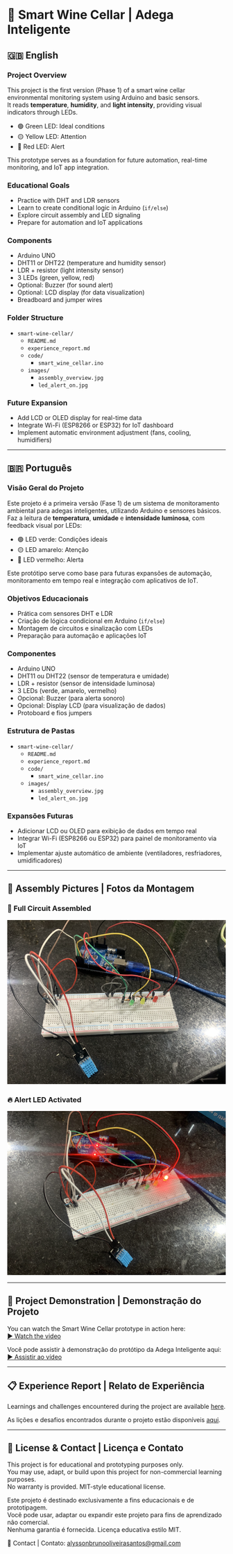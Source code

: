 # 🍷 Smart Wine Cellar | Adega Inteligente

## 🇬🇧 English

### Project Overview
This project is the first version (Phase 1) of a smart wine cellar environmental monitoring system using Arduino and basic sensors.  
It reads **temperature**, **humidity**, and **light intensity**, providing visual indicators through LEDs.

- 🟢 Green LED: Ideal conditions
- 🟡 Yellow LED: Attention
- 🔴 Red LED: Alert

This prototype serves as a foundation for future automation, real-time monitoring, and IoT app integration.

### Educational Goals
- Practice with DHT and LDR sensors
- Learn to create conditional logic in Arduino (`if/else`)
- Explore circuit assembly and LED signaling
- Prepare for automation and IoT applications

### Components
- Arduino UNO
- DHT11 or DHT22 (temperature and humidity sensor)
- LDR + resistor (light intensity sensor)
- 3 LEDs (green, yellow, red)
- Optional: Buzzer (for sound alert)
- Optional: LCD display (for data visualization)
- Breadboard and jumper wires

### Folder Structure
- `smart-wine-cellar/`
  - `README.md`
  - `experience_report.md`
  - `code/`
    - `smart_wine_cellar.ino` 
  - `images/`
    - `assembly_overview.jpg`
    - `led_alert_on.jpg`

### Future Expansion
- Add LCD or OLED display for real-time data
- Integrate Wi-Fi (ESP8266 or ESP32) for IoT dashboard
- Implement automatic environment adjustment (fans, cooling, humidifiers)

---

## 🇧🇷 Português

### Visão Geral do Projeto
Este projeto é a primeira versão (Fase 1) de um sistema de monitoramento ambiental para adegas inteligentes, utilizando Arduino e sensores básicos.  
Faz a leitura de **temperatura**, **umidade** e **intensidade luminosa**, com feedback visual por LEDs:

- 🟢 LED verde: Condições ideais
- 🟡 LED amarelo: Atenção
- 🔴 LED vermelho: Alerta

Este protótipo serve como base para futuras expansões de automação, monitoramento em tempo real e integração com aplicativos de IoT.

### Objetivos Educacionais
- Prática com sensores DHT e LDR
- Criação de lógica condicional em Arduino (`if/else`)
- Montagem de circuitos e sinalização com LEDs
- Preparação para automação e aplicações IoT

### Componentes
- Arduino UNO
- DHT11 ou DHT22 (sensor de temperatura e umidade)
- LDR + resistor (sensor de intensidade luminosa)
- 3 LEDs (verde, amarelo, vermelho)
- Opcional: Buzzer (para alerta sonoro)
- Opcional: Display LCD (para visualização de dados)
- Protoboard e fios jumpers

### Estrutura de Pastas
- `smart-wine-cellar/`
  - `README.md`
  - `experience_report.md`
  - `code/`
    - `smart_wine_cellar.ino` 
  - `images/`
    - `assembly_overview.jpg`
    - `led_alert_on.jpg`

### Expansões Futuras
- Adicionar LCD ou OLED para exibição de dados em tempo real
- Integrar Wi-Fi (ESP8266 ou ESP32) para painel de monitoramento via IoT
- Implementar ajuste automático de ambiente (ventiladores, resfriadores, umidificadores)

---

## 📸 Assembly Pictures | Fotos da Montagem

### 🧩 Full Circuit Assembled
![Circuit Overview](./images/assembly_overview.png)

### 🔥 Alert LED Activated
![Alert Active](./images/led_alert_on.png)

---

## 🎥 Project Demonstration | Demonstração do Projeto

You can watch the Smart Wine Cellar prototype in action here:  
[▶️ Watch the video](https://www.youtube.com/SEULINKAQUI)

Você pode assistir à demonstração do protótipo da Adega Inteligente aqui:  
[▶️ Assistir ao vídeo](https://www.youtube.com/SEULINKAQUI)

---

## 📋 Experience Report | Relato de Experiência

Learnings and challenges encountered during the project are available [here](./experience-report.md).

As lições e desafios encontrados durante o projeto estão disponíveis [aqui](./experience-report.md).

---

## 🔐 License & Contact | Licença e Contato

This project is for educational and prototyping purposes only.  
You may use, adapt, or build upon this project for non-commercial learning purposes.  
No warranty is provided. MIT-style educational license.

Este projeto é destinado exclusivamente a fins educacionais e de prototipagem.  
Você pode usar, adaptar ou expandir este projeto para fins de aprendizado não comercial.  
Nenhuma garantia é fornecida. Licença educativa estilo MIT.

📧 Contact | Contato: alyssonbrunooliveirasantos@gmail.com
